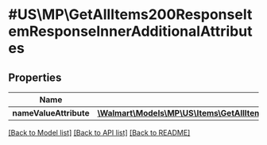 # #US\MP\GetAllItems200ResponseItemResponseInnerAdditionalAttributes

## Properties

Name | Type | Description | Notes
------------ | ------------- | ------------- | -------------
**nameValueAttribute** | [**\Walmart\Models\MP\US\Items\GetAllItems200ResponseItemResponseInnerAdditionalAttributesNameValueAttributeInner[]**](GetAllItems200ResponseItemResponseInnerAdditionalAttributesNameValueAttributeInner.md) |  | [optional]


[[Back to Model list]](../) [[Back to API list]](../../Api/US/MP) [[Back to README]](../../README.md)
